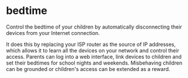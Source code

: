 bedtime
=======

Control the bedtime of your children by automatically disconnecting their devices from your Internet connection.

It does this by replacing your ISP router as the source of IP addresses, which allows it to learn all the devices on your network and control their access. Parents can log into a web interface, link devices to children and set their bedtimes for school nights and weekends. Misbehaving children can be grounded or children's access can be extended as a reward.
